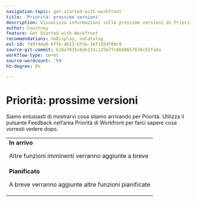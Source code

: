 ```yaml
---
navigation-topic: get-started-with-workfront
title: 'Priorità: prossime versioni'
description: Visualizza informazioni sulle prossime versioni di Priorities
author: Courtney
feature: Get Started with Workfront
recommendations: noDisplay, noCatalog
exl-id: 749f4da8-6ffb-4b23-bf3e-18f195df80c9
source-git-commit: b18a7835c6de131c125b77c6688057638c62fa4a
workflow-type: tm+mt
source-wordcount: '59'
ht-degree: 0%

---
```


# Priorità: prossime versioni

Siamo entusiasti di mostrarvi cosa stiamo arrivando per Priorità. Utilizza il pulsante Feedback nell’area Priorità di Workfront per farci sapere cosa vorresti vedere dopo.

<table>
  <tr>
    <td><strong>In arrivo</strong>
   <p>Altre funzioni imminenti verranno aggiunte a breve</p>
    </td>
  </tr>
  <tr>
    <td><strong>Pianificato</strong>
<p>A breve verranno aggiunte altre funzioni pianificate</p>
    </td>
  </tr>
</table>
